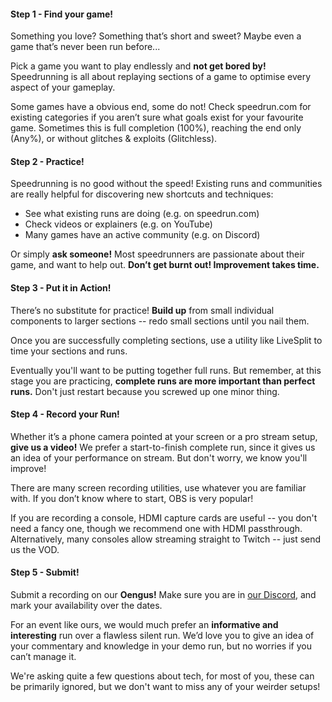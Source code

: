 <div class="content backing" markdown="1">

#### Step 1 - Find your game!

Something you love? Something that’s short and sweet? Maybe even a game that’s never been run before...

Pick a game you want to play endlessly and **not get bored by!** Speedrunning is all about replaying sections of a game to optimise every aspect of your gameplay.

Some games have a obvious end, some do not! Check speedrun.com for existing categories if you aren’t sure what goals exist for your favourite game. Sometimes this is full completion (100%), reaching the end only (Any%), or without glitches & exploits (Glitchless).
</div>

<div class="content backing" markdown="1">

#### Step 2 - Practice!

Speedrunning is no good without the speed! Existing runs and communities are really helpful for discovering new shortcuts and techniques:

- See what existing runs are doing (e.g. on speedrun.com)
- Check videos or explainers (e.g. on YouTube)
- Many games have an active community (e.g. on Discord)

Or simply **ask someone!** Most speedrunners are passionate about their game, and want to help out. **Don’t get burnt out! Improvement takes time.**

</div>

<div class="content backing" markdown="1">

#### Step 3 - Put it in Action!

There’s no substitute for practice! **Build up** from small individual components to larger sections -- redo small sections until you nail them.

Once you are successfully completing sections, use a utility like LiveSplit to time your sections and runs.

Eventually you'll want to be putting together full runs. But remember, at this stage you are practicing, **complete runs are more important than perfect runs.** Don't just restart because you screwed up one minor thing.

</div>

<div class="content backing" markdown="1">

#### Step 4 - Record your Run!

Whether it’s a phone camera pointed at your screen or a pro stream setup, **give us a video!** We prefer a start-to-finish complete run, since it gives us an idea of your performance on stream. But don't worry, we know you'll improve!

There are many screen recording utilities, use whatever you are familiar with. If you don’t know where to start, OBS is very popular! 

If you are recording a console, HDMI capture cards are useful -- you don't need a fancy one, though we recommend one with HDMI passthrough. Alternatively, many consoles allow streaming straight to Twitch -- just send us the VOD.

</div>

<div class="content backing" markdown="1">

#### Step 5 - Submit!

Submit a recording on our **Oengus!** Make sure you are in [our Discord](/discord), and mark your availability over the dates.

For an event like ours, we would much prefer an **informative and interesting** run over a flawless silent run. We’d love you to give an idea of your commentary and knowledge in your demo run, but no worries if you can’t manage it.

We're asking quite a few questions about tech, for most of you, these can be primarily ignored, but we don't want to miss any of your weirder setups!

</div>

